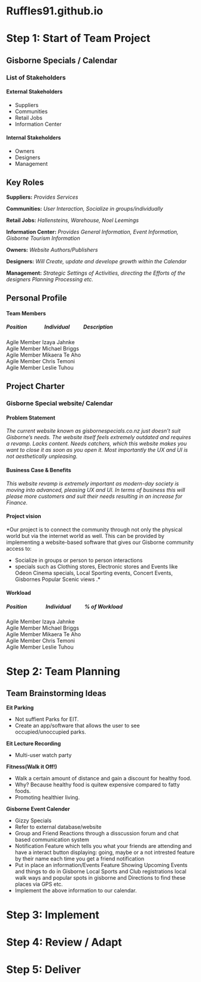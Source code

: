# Ruffles91.github.io

# Step 1: Start of Team Project

## Gisborne Specials / Calendar

### List of Stakeholders

#### External Stakeholders
- Suppliers
- Communities
- Retail Jobs
- Information Center

#### Internal Stakeholders
- Owners
- Designers
- Management

## Key Roles

**Suppliers:**
*Provides Services*

**Communities:**
*User Interaction, Socialize in groups/individually*

**Retail Jobs:**
*Hallensteins, Warehouse, Noel Leemings*

**Information Center:**
*Provides General Information, Event Information, Gisborne Tourism Information*

**Owners:**
*Website Authors/Publishers*

**Designers:**
*Will Create, update and develope growth within the Calendar*

**Management:**
*Strategic Settings of Activities, directing the Efforts of the designers Planning Processing etc.*


## Personal Profile
#### Team Members

   ##### Position &nbsp; &nbsp; &nbsp; &nbsp; &nbsp; &nbsp; &nbsp;Individual &nbsp; &nbsp; &nbsp; &nbsp; &nbsp; Description	<br />
  Agile Member 	 Izaya Jahnke	<br />
  Agile Member	 Michael Briggs	<br />
  Agile Member	 Mikaera Te Aho	<br />
  Agile Member	 Chris Temoni	<br />
  Agile Member	 Leslie Tuhou	<br />


## Project Charter
### Gisborne Special website/ Calendar
#### Problem Statement		
*The current website known as gisbornespecials.co.nz just doesn’t suit Gisborne’s needs. The website itself feels extremely outdated and requires a revamp. Lacks content. Needs catchers, which this website makes you want to close it as soon as you open it. Most importantly the UX and UI is not aesthetically unpleasing.*	

#### Business Case & Benefits
*This website revamp is extremely important 
as modern-day society is moving into 
advanced, pleasing UX and UI. In terms of 
business this will please more customers and 
suit their needs resulting in an increase for
Finance.*

#### Project vision		
*Our project is to connect the community through not only the physical world but via the internet world as well. This can be provided by implementing a website-based software that gives our Gisborne community access to: 
- Socialize in groups or person to person interactions 
- specials such as Clothing stores, Electronic stores and Events like Odeon Cinema specials, Local Sporting events, Concert Events, Gisbornes Popular Scenic views  .*

#### Workload

##### Position &nbsp; &nbsp; &nbsp; &nbsp; &nbsp; &nbsp; &nbsp; Individual &nbsp; &nbsp; &nbsp; &nbsp; &nbsp;	% of Workload      <br />
Agile Member	Izaya Jahnke	                   <br />
Agile Member	Michael Briggs	                   <br />
Agile Member	Mikaera Te Aho	                   <br />
Agile Member	Chris Temoni	                   <br />
Agile Member	Leslie Tuhou	                   <br />
				 


# Step 2: Team Planning

## Team Brainstorming Ideas
 
 **Eit Parking**
 - Not suffient Parks for EIT.
 - Create an app/software that allows the user to see occupied/unoccupied parks.                       

**Eit Lecture Recording**
- Multi-user watch party                                                                              

**Fitness(Walk it Off!)**
- Walk a certain amount of distance and gain a discount for healthy food.                             
- Why? Because healthy food is quitew expensive compared to fatty foods.
- Promoting healthier living.

**Gisborne Event Calender**
- Gizzy Specials                                                                                      
- Refer to external database/website                                                       
- Group and Friend Reactions through a disscussion forum and chat based communication system
- Notification Feature which tells you what your friends are attending and have a interact button
  displaying: going, maybe or a not intrested feature by their name each time you get a friend notification   
- Put in place an information/Events Feature Showing Upcoming Events and things to do in Gisborne 
  Local Sports and Club registrations local walk ways and popular spots in gisborne 
  and Directions to find these places via GPS etc.
- Implement the above information to our calendar.


# Step 3: Implement

# Step 4: Review / Adapt

# Step 5: Deliver
